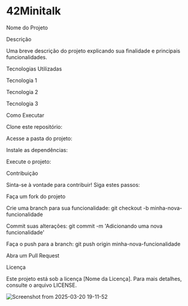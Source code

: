 # 42Minitalk
Nome do Projeto



Descrição

Uma breve descrição do projeto explicando sua finalidade e principais funcionalidades.

Tecnologias Utilizadas

Tecnologia 1

Tecnologia 2

Tecnologia 3

Como Executar

Clone este repositório:

Acesse a pasta do projeto:

Instale as dependências:

Execute o projeto:

Contribuição

Sinta-se à vontade para contribuir! Siga estes passos:

Faça um fork do projeto

Crie uma branch para sua funcionalidade: git checkout -b minha-nova-funcionalidade

Commit suas alterações: git commit -m 'Adicionando uma nova funcionalidade'

Faça o push para a branch: git push origin minha-nova-funcionalidade

Abra um Pull Request

Licença

Este projeto está sob a licença [Nome da Licença]. Para mais detalhes, consulte o arquivo LICENSE.

![Screenshot from 2025-03-20 19-11-52](https://github.com/user-attachments/assets/b161adfb-2260-4d6c-b70f-a573e7f58ea2)
